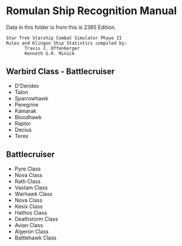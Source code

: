 
# Romulan Ship Recognition Manual

Data in this folder is from this is 2385 Edition.

```
Star Trek Starship Combat Simulator Phase II
Rules and Klingon Ship Statistics compiled by:
       Travis J. Offenberger
       Kenneth G.R. Minick
```


## Warbird Class - Battlecruiser

- D'Deridex
- Talon
- Sparrowhawk
- Peregrine
- Kamarak
- Bloodhawk
- Raptor
- Decius
- Terex


## Battlecruiser 

- Pyre Class
- Nova Class
- Rath Class
- Vastam Class
- Warhawk Class
- Nova Class
- Kesix Class
- Hathos Class
- Deathstorm Class
- Avian Class
- Algeron Class
- Battlehawk Class





